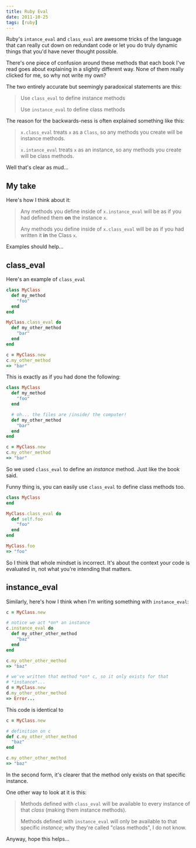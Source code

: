 ```yaml
---
title: Ruby Eval
date: 2011-10-25
tags: [ruby]
---
```


Ruby's `intance_eval` and `class_eval` are awesome tricks of the 
language that can really cut down on redundant code or let you do 
truly dynamic things that you'd have never thought possible.

There's one piece of confusion around these methods that each book I've 
read goes about explaining in a slightly different way. None of them 
really clicked for me, so why not write my own?

The two entirely accurate but seemingly paradoxical statements are this:

> Use `class_eval` to define instance methods
>
> Use `instance_eval` to define class methods

The reason for the backwards-ness is often explained something like 
this:

> `x.class_eval` treats `x` as a `Class`, so any methods you create will 
> be instance methods.
>
> `x.intance_eval` treats `x` as an instance, so any methods you create 
> will be class methods.

Well that's clear as mud...

## My take

Here's how I think about it:

> Any methods you define inside of `x.instance_eval` will be as if you 
> had defined them **on** the instance `x`.
>
> Any methods you define inside of `x.class_eval` will be as if you had 
> written it **in** the Class `x`.

Examples should help...

## class_eval

Here's an example of `class_eval`

```ruby 
class MyClass
  def my_method
    "foo"
  end
end

MyClass.class_eval do
  def my_other_method
    "bar"
  end
end

c = MyClass.new
c.my_other_method
=> "bar"
```

This is exactly as if you had done the following:

```ruby 
class MyClass
  def my_method
    "foo"
  end

  # oh... the files are /inside/ the computer!
  def my_other_method
    "bar"
  end
end

c = MyClass.new
c.my_other_method
=> "bar"
```

So we used `class_eval` to define an *instance* method. Just like the 
book said.

Funny thing is, you can easily use `class_eval` to define class methods 
too.

```ruby 
class MyClass
end

MyClass.class_eval do
  def self.foo
    "foo"
  end
end

MyClass.foo
=> "foo"
```

So I think that whole mindset is incorrect. It's about the context your 
code is evaluated in, not what you're intending that matters.

## instance_eval

Similarly, here's how I think when I'm writing something with 
`instance_eval`:

```ruby 
c = MyClass.new

# notice we act *on* an instance
c.instance_eval do
  def my_other_other_method
    "baz"
  end
end

c.my_other_other_method
=> "baz"

# we've written that method *on* c, so it only exists for that 
# *instance*...
d = MyClass.new
d.my_other_other_method
=> Error...
```

This code is identical to

```ruby 
c = MyClass.new

# definition on c
def c.my_other_other_method
  "baz"
end

c.my_other_other_method
=> "baz"
```

In the second form, it's clearer that the method only exists on that 
specific instance.

One other way to look at it is this:

> Methods defined with `class_eval` will be available to every instance 
> of that *class* (making them instance methods).
>
> Methods defined with `instance_eval` will only be available to that 
> specific *instance*; why they're called "class methods", I do not 
> know.

Anyway, hope this helps...
